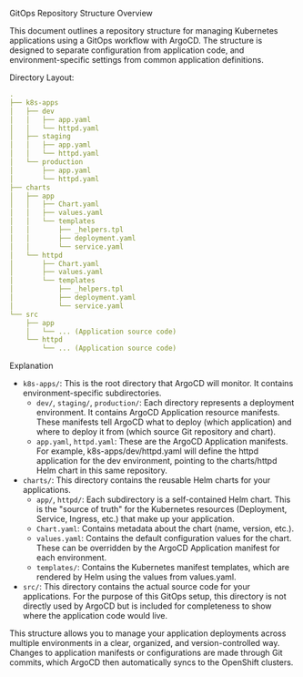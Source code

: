 GitOps Repository Structure Overview

This document outlines a repository structure for managing Kubernetes applications using a GitOps workflow with ArgoCD. The structure is designed to separate configuration from application code, and environment-specific settings from common application definitions.

Directory Layout:

```yaml
.
├── k8s-apps
│   ├── dev
│   │   ├── app.yaml
│   │   └── httpd.yaml
│   ├── staging
│   │   ├── app.yaml
│   │   └── httpd.yaml
│   └── production
│       ├── app.yaml
│       └── httpd.yaml
├── charts
│   ├── app
│   │   ├── Chart.yaml
│   │   ├── values.yaml
│   │   └── templates
│   │       ├── _helpers.tpl
│   │       ├── deployment.yaml
│   │       └── service.yaml
│   └── httpd
│       ├── Chart.yaml
│       ├── values.yaml
│       └── templates
│           ├── _helpers.tpl
│           ├── deployment.yaml
│           └── service.yaml
└── src
    ├── app
    │   └── ... (Application source code)
    └── httpd
        └── ... (Application source code)
```


Explanation

* `k8s-apps/`: This is the root directory that ArgoCD will monitor. It contains environment-specific subdirectories.
  * `dev/`, `staging/`, `production/`: Each directory represents a deployment environment. It contains ArgoCD Application resource manifests. These manifests tell ArgoCD what to deploy (which application) and where to deploy it from (which source Git repository and chart).
  * `app.yaml`, `httpd.yaml`: These are the ArgoCD Application manifests. For example, k8s-apps/dev/httpd.yaml will define the httpd application for the dev environment, pointing to the charts/httpd Helm chart in this same repository.
* `charts/`: This directory contains the reusable Helm charts for your applications.
  * `app/`, `httpd/`: Each subdirectory is a self-contained Helm chart. This is the "source of truth" for the Kubernetes resources (Deployment, Service, Ingress, etc.) that make up your application.
  * `Chart.yaml`: Contains metadata about the chart (name, version, etc.).
  * `values.yaml`: Contains the default configuration values for the chart. These can be overridden by the ArgoCD Application manifest for each environment.
  * `templates/`: Contains the Kubernetes manifest templates, which are rendered by Helm using the values from values.yaml.
* `src/`: This directory contains the actual source code for your applications. For the purpose of this GitOps setup, this directory is not directly used by ArgoCD but is included for completeness to show where the application code would live.

This structure allows you to manage your application deployments across multiple environments in a clear, organized, and version-controlled way. Changes to application manifests or configurations are made through Git commits, which ArgoCD then automatically syncs to the OpenShift clusters.
